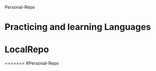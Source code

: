 Personal-Repo

Practicing and learning Languages
=================================

# LocalRepo

=======
#Personal-Repo
